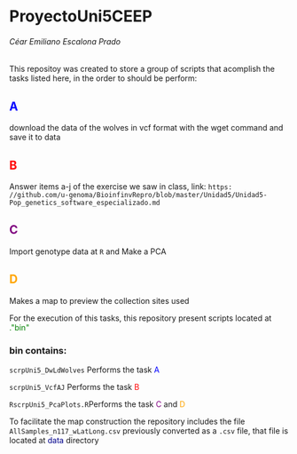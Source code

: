 # ProyectoUni5CEEP

###### Céar Emiliano Escalona Prado

This repositoy was created to store a group of scripts that acomplish the tasks listed here, in the order to should be perform:

## <span style="color:blue">A</span>
download the data of the wolves in vcf format with the wget command and save it to data
## <span style="color:red">B</span>
Answer items a-j of the exercise we saw in class, link: `https: //github.com/u-genoma/BioinfinvRepro/blob/master/Unidad5/Unidad5-Pop_genetics_software_especializado.md`
## <span style="color:purple">C</span>
Import genotype data at `R` and Make a PCA
## <span style="color:orange">D</span>
Makes a map to preview the collection sites used

For the execution of this tasks, this repository present scripts located at <span style="color:green">."bin"</span>  
### bin contains:


`scrpUni5_DwLdWolves` Performs the task <span style="color:blue">A</span>

`scrpUni5_VcfAJ` Performs the task <span style="color:red">B</span> 

`RscrpUni5_PcaPlots.R`Performs the task <span style="color:purple">C</span> and <span style="color:orange">D</span>

To facilitate the map construction the repository includes the file `AllSamples_n117_wLatLong.csv` previously converted as a `.csv` file, that file is located at  <span style="color:darkblue">data</span> directory
